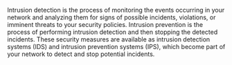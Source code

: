 Intrusion detection is the process of monitoring the events occurring in your network and analyzing them for signs of possible incidents, violations, or imminent threats to your security policies. Intrusion prevention is the process of performing intrusion detection and then stopping the detected incidents. These security measures are available as intrusion detection systems (IDS) and intrusion prevention systems (IPS), which become part of your network to detect and stop potential incidents.

